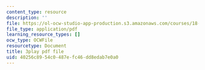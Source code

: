 ```yaml
---
content_type: resource
description: ''
file: https://ol-ocw-studio-app-production.s3.amazonaws.com/courses/18-01sc-single-variable-calculus-fall-2010/40256c8954c0487efc46dd8edab7e0a0_RiRQDZjYkzo.pdf
file_type: application/pdf
learning_resource_types: []
ocw_type: OCWFile
resourcetype: Document
title: 3play pdf file
uid: 40256c89-54c0-487e-fc46-dd8edab7e0a0
---
```

